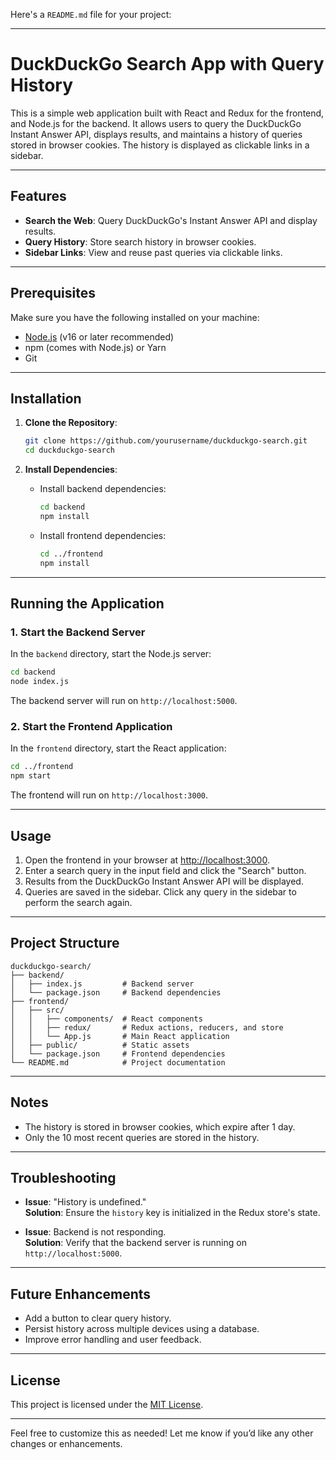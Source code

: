 Here's a `README.md` file for your project:

---

# DuckDuckGo Search App with Query History

This is a simple web application built with React and Redux for the frontend, and Node.js for the backend. It allows users to query the DuckDuckGo Instant Answer API, displays results, and maintains a history of queries stored in browser cookies. The history is displayed as clickable links in a sidebar.

---

## Features

- **Search the Web**: Query DuckDuckGo's Instant Answer API and display results.
- **Query History**: Store search history in browser cookies.
- **Sidebar Links**: View and reuse past queries via clickable links.

---

## Prerequisites

Make sure you have the following installed on your machine:

- [Node.js](https://nodejs.org/) (v16 or later recommended)
- npm (comes with Node.js) or Yarn
- Git

---

## Installation

1. **Clone the Repository**:
   ```bash
   git clone https://github.com/yourusername/duckduckgo-search.git
   cd duckduckgo-search
   ```

2. **Install Dependencies**:
   - Install backend dependencies:
     ```bash
     cd backend
     npm install
     ```
   - Install frontend dependencies:
     ```bash
     cd ../frontend
     npm install
     ```

---

## Running the Application

### 1. Start the Backend Server
   In the `backend` directory, start the Node.js server:
   ```bash
   cd backend
   node index.js
   ```
   The backend server will run on `http://localhost:5000`.

### 2. Start the Frontend Application
   In the `frontend` directory, start the React application:
   ```bash
   cd ../frontend
   npm start
   ```
   The frontend will run on `http://localhost:3000`.

---

## Usage

1. Open the frontend in your browser at [http://localhost:3000](http://localhost:3000).
2. Enter a search query in the input field and click the "Search" button.
3. Results from the DuckDuckGo Instant Answer API will be displayed.
4. Queries are saved in the sidebar. Click any query in the sidebar to perform the search again.

---

## Project Structure

```
duckduckgo-search/
├── backend/
│   ├── index.js         # Backend server
│   └── package.json     # Backend dependencies
├── frontend/
│   ├── src/
│   │   ├── components/  # React components
│   │   ├── redux/       # Redux actions, reducers, and store
│   │   └── App.js       # Main React application
│   ├── public/          # Static assets
│   └── package.json     # Frontend dependencies
└── README.md            # Project documentation
```

---

## Notes

- The history is stored in browser cookies, which expire after 1 day.
- Only the 10 most recent queries are stored in the history.

---

## Troubleshooting

- **Issue**: "History is undefined."  
  **Solution**: Ensure the `history` key is initialized in the Redux store's state.
  
- **Issue**: Backend is not responding.  
  **Solution**: Verify that the backend server is running on `http://localhost:5000`.

---

## Future Enhancements

- Add a button to clear query history.
- Persist history across multiple devices using a database.
- Improve error handling and user feedback.

---

## License

This project is licensed under the [MIT License](https://opensource.org/licenses/MIT).

---

Feel free to customize this as needed! Let me know if you’d like any other changes or enhancements.
